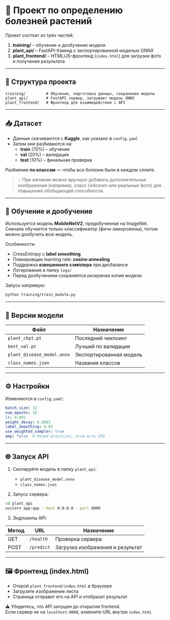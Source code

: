 # 🌱 Проект по определению болезней растений

Проект состоит из трёх частей:

1. **training/** – обучение и дообучение модели  
2. **plant_api/** – FastAPI-бэкенд с экспортированной моделью ONNX  
3. **plant_frontend/** – HTML/JS-фронтенд (`index.html`) для загрузки фото и получения результата  

---

## 📂 Структура проекта

```
training/         # Обучение, подготовка данных, сохранение модели
plant_api/        # FastAPI сервер, загружает модель ONNX
plant_frontend/   # Фронтенд для взаимодействия с API
```

---

## 📥 Датасет

- Данные скачиваются с **Kaggle**, как указано в `config.yaml`
- Затем они разбиваются на:
  - **train** (70%) – обучение
  - **val** (20%) – валидация
  - **test** (10%) – финальная проверка

Разбиение **по классам** — чтобы все болезни были в каждом сплите.

> 💡 При желании можно вручную добавить дополнительные изображения (например, класс Unknown или реальные фото) для повышения обобщающей способности.

---

## 🧠 Обучение и дообучение

Используется модель **MobileNetV2**, предобученная на ImageNet.  
Сначала обучается только классификатор (фичи заморожены), потом можно дообучить всю модель.

Особенности:
- CrossEntropy с **label smoothing**
- Планировщик learning rate: **cosine annealing**
- Поддержка **взвешенного сэмплера** при дисбалансе
- Логирование в папку `logs/`
- Перед дообучением сохраняется резервная копия модели

Запуск напрямую:

```bash
python training/train_module.py
```

---

## 💾 Версии модели

| Файл | Назначение |
|------|------------|
| `plant_ckpt.pt` | Последний чекпоинт |
| `best_val.pt` | Лучший по валидации |
| `plant_disease_model.onnx` | Экспортированная модель |
| `class_names.json` | Названия классов |

---

## ⚙️ Настройки

Изменяются в `config.yaml`:

```yaml
batch_size: 32
num_epochs: 10
lr: 0.001
weight_decay: 0.0001
label_smoothing: 0.05
use_weighted_sampler: true
amp: false  # Mixed precision, если есть GPU
```

---

## 🌐 Запуск API

1. Скопируйте модель в папку `plant_api`:
   - `plant_disease_model.onnx`
   - `class_names.json`

2. Запуск сервера:

```bash
cd plant_api
uvicorn app:app --host 0.0.0.0 --port 8000
```

3. Эндпоинты API:

| Метод | URL        | Назначение          |
|-------|------------|---------------------|
| GET   | `/health`  | Проверка сервера    |
| POST  | `/predict` | Загрузка изображения и результат |

---

## 🖼️ Фронтенд (index.html)

- Открой `plant_frontend/index.html` в браузере
- Загрузите изображение листа
- Страница отправит его на API и отобразит результат

⚠️ Убедитесь, что API запущен до открытия frontend.  
Если сервер не на `localhost:8000`, измените URL внутри `index.html`.
